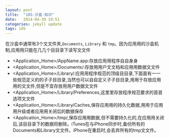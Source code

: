 ```yaml
---
layout: post
title:  "iOS-沙盒-知识"
date:   2014-04-30 19:51
categories: jekyll update
tags: iOS
---
```



在沙盒中通常有3个⽂文件夹,`Documents`, `Library` 和 `tmp`。因为应⽤用的沙盒机制,应⽤用只能在⼏几个⽬目录下读写⽂文件 

* <Application_Home>/AppName.app:存放应⽤用程序⾃自⾝身
* <Application_Home>/Documents/:存放⽤用户⽂文档和应⽤用数据⽂文件
* <Application_Home>/Library/:应⽤用程序规范的顶级⽬目录,下⾯面有⼀一些规范定义的的⼦子⽬目录,当然也可以⾃自定义⼦子⽬目录,⽤用于存放应⽤用的⽂文件,但是不宜存放⽤用户数据⽂文件
* <Application_Home>/Library/Preferences,这⾥里存放程序规范要求的⾸首选项⽂文件
* <Application_Home>/Library/Caches,保存应⽤用的持久化数据,⽤用于应⽤用升级或者应⽤用关闭后的数据保存
* <Application_Home>/tmp/,保存应⽤用数据,但不需要持久化的,在应⽤用关闭后,该⽬目录下的数据将删除。iTunes在与iPhone同步时,备份所有的Documents和Library⽂文件。iPhone在重启时,会丢弃所有的tmp⽂文件。 

